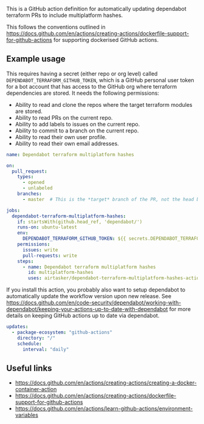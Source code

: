 This is a GitHub action definition for automatically updating dependabot terraform PRs to include multiplatform hashes.

This follows the conventions outlined in https://docs.github.com/en/actions/creating-actions/dockerfile-support-for-github-actions for supporting dockerised GitHub actions.

## Example usage

This requires having a secret (either repo or org level) called `DEPENDABOT_TERRAFORM_GITHUB_TOKEN`, which is a GitHub personal user token for a bot account that has access to the GitHub org where terraform dependencies are stored. It needs the following permissions:
* Ability to read and clone the repos where the target terraform modules are stored.
* Ability to read PRs on the current repo.
* Ability to add labels to issues on the current repo.
* Ability to commit to a branch on the current repo.
* Ability to read their own user profile.
* Ability to read their own email addresses.

```yaml
name: Dependabot terraform multiplatform hashes

on:
  pull_request:
    types:
      - opened
      - unlabeled
    branches:
      - master  # This is the *target* branch of the PR, not the head branch.

jobs:
  dependabot-terraform-multiplatform-hashes:
    if: startsWith(github.head_ref, 'dependabot/')
    runs-on: ubuntu-latest
    env:
      DEPENDABOT_TERRAFORM_GITHUB_TOKEN: ${{ secrets.DEPENDABOT_TERRAFORM_GITHUB_TOKEN }}
    permissions:
      issues: write
      pull-requests: write
    steps:
      - name: Dependabot terraform multiplatform hashes
        id: multiplatform-hashes
        uses: airtasker/dependabot-terraform-multiplatform-hashes-action@v202206012
```

If you install this action, you probably also want to setup dependabot to automatically update the workflow version upon new release.
See https://docs.github.com/en/code-security/dependabot/working-with-dependabot/keeping-your-actions-up-to-date-with-dependabot for more details on keeping GitHub actions up to date via dependabot.

```yaml
updates:
  - package-ecosystem: "github-actions"
    directory: "/"
    schedule:
      interval: "daily"
```

## Useful links

* https://docs.github.com/en/actions/creating-actions/creating-a-docker-container-action
* https://docs.github.com/en/actions/creating-actions/dockerfile-support-for-github-actions
* https://docs.github.com/en/actions/learn-github-actions/environment-variables

